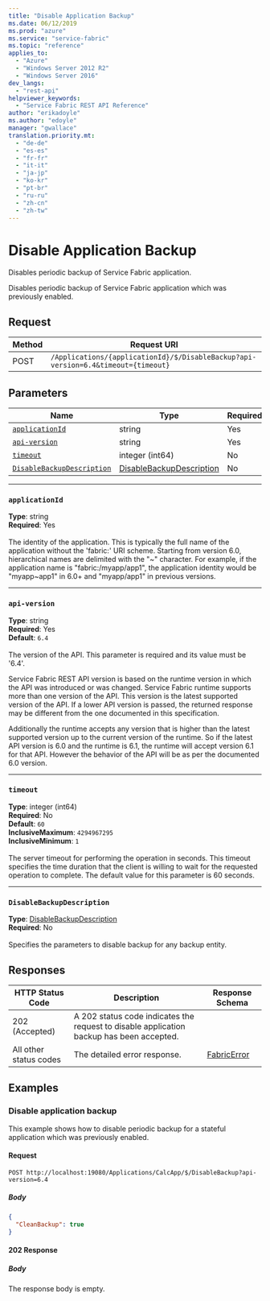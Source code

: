 ```yaml
---
title: "Disable Application Backup"
ms.date: 06/12/2019
ms.prod: "azure"
ms.service: "service-fabric"
ms.topic: "reference"
applies_to: 
  - "Azure"
  - "Windows Server 2012 R2"
  - "Windows Server 2016"
dev_langs: 
  - "rest-api"
helpviewer_keywords: 
  - "Service Fabric REST API Reference"
author: "erikadoyle"
ms.author: "edoyle"
manager: "gwallace"
translation.priority.mt: 
  - "de-de"
  - "es-es"
  - "fr-fr"
  - "it-it"
  - "ja-jp"
  - "ko-kr"
  - "pt-br"
  - "ru-ru"
  - "zh-cn"
  - "zh-tw"
---
```

# Disable Application Backup
Disables periodic backup of Service Fabric application.

Disables periodic backup of Service Fabric application which was previously enabled.


## Request
| Method | Request URI |
| ------ | ----------- |
| POST | `/Applications/{applicationId}/$/DisableBackup?api-version=6.4&timeout={timeout}` |


## Parameters
| Name | Type | Required | Location |
| --- | --- | --- | --- |
| [`applicationId`](#applicationid) | string | Yes | Path |
| [`api-version`](#api-version) | string | Yes | Query |
| [`timeout`](#timeout) | integer (int64) | No | Query |
| [`DisableBackupDescription`](#disablebackupdescription) | [DisableBackupDescription](sfclient-v65-model-disablebackupdescription.md) | No | Body |

____
### `applicationId`
__Type__: string <br/>
__Required__: Yes<br/>
<br/>
The identity of the application. This is typically the full name of the application without the 'fabric:' URI scheme.
Starting from version 6.0, hierarchical names are delimited with the "~" character.
For example, if the application name is "fabric:/myapp/app1", the application identity would be "myapp~app1" in 6.0+ and "myapp/app1" in previous versions.


____
### `api-version`
__Type__: string <br/>
__Required__: Yes<br/>
__Default__: `6.4` <br/>
<br/>
The version of the API. This parameter is required and its value must be '6.4'.

Service Fabric REST API version is based on the runtime version in which the API was introduced or was changed. Service Fabric runtime supports more than one version of the API. This version is the latest supported version of the API. If a lower API version is passed, the returned response may be different from the one documented in this specification.

Additionally the runtime accepts any version that is higher than the latest supported version up to the current version of the runtime. So if the latest API version is 6.0 and the runtime is 6.1, the runtime will accept version 6.1 for that API. However the behavior of the API will be as per the documented 6.0 version.


____
### `timeout`
__Type__: integer (int64) <br/>
__Required__: No<br/>
__Default__: `60` <br/>
__InclusiveMaximum__: `4294967295` <br/>
__InclusiveMinimum__: `1` <br/>
<br/>
The server timeout for performing the operation in seconds. This timeout specifies the time duration that the client is willing to wait for the requested operation to complete. The default value for this parameter is 60 seconds.

____
### `DisableBackupDescription`
__Type__: [DisableBackupDescription](sfclient-v65-model-disablebackupdescription.md) <br/>
__Required__: No<br/>
<br/>
Specifies the parameters to disable backup for any backup entity.

## Responses

| HTTP Status Code | Description | Response Schema |
| --- | --- | --- |
| 202 (Accepted) | A 202 status code indicates the request to disable application backup has been accepted.<br/> |  |
| All other status codes | The detailed error response.<br/> | [FabricError](sfclient-v65-model-fabricerror.md) |

## Examples

### Disable application backup

This example shows how to disable periodic backup for a stateful application which was previously enabled.

#### Request
```
POST http://localhost:19080/Applications/CalcApp/$/DisableBackup?api-version=6.4
```

##### Body
```json
{
  "CleanBackup": true
}
```

#### 202 Response
##### Body
The response body is empty.
